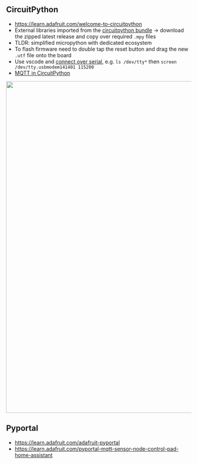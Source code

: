## CircuitPython
* https://learn.adafruit.com/welcome-to-circuitpython
* External libraries imported from the [circuitpython bundle](https://github.com/adafruit/Adafruit_CircuitPython_Bundle) -> download the zipped latest release and copy over required `.mpy` files
* TLDR: simplified micropython with dedicated ecosystem
* To flash firmware need to double tap the reset button and drag the new `.utf` file onto the board
* Use vscode and [connect over serial](https://learn.adafruit.com/welcome-to-circuitpython/advanced-serial-console-on-mac-and-linux), e.g. `ls /dev/tty*` then `screen /dev/tty.usbmodem141401 115200`
* [MQTT in CircuitPython](https://learn.adafruit.com/mqtt-in-circuitpython)

<p align="center">
<img src="https://github.com/robmarkcole/Useful-python/blob/master/Circuitpython/vscode-circuitpython.jpg" width="900">
</p>

## Pyportal
* https://learn.adafruit.com/adafruit-pyportal
* https://learn.adafruit.com/pyportal-mqtt-sensor-node-control-pad-home-assistant